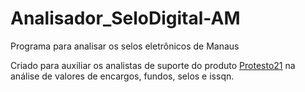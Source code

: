 # Analisador_SeloDigital-AM
Programa para analisar os selos eletrônicos de Manaus

Criado para auxiliar os analistas de suporte do produto [Protesto21](https://p21website.com.br/) na análise de valores de encargos, fundos, selos e issqn.
